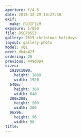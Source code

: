 ```yaml
---
aperture: f/4.5
date: 2015-12-29 14:27:10
exif:
  make: FUJIFILM
exposure: 1/850
file: DSCF0553
gallery: 2015-christmas-holidays
layout: gallery-photo
model: XQ1
next: db4e423
ordering: 26
previous: 449d094
sizes:
  1920x1080:
    height: 1080
    width: 1920
  640w:
    height: 360
    width: 640
  200x200:
    height: 200
    width: 200
  96x96:
    height: 96
    width: 96
title: 
---
```

